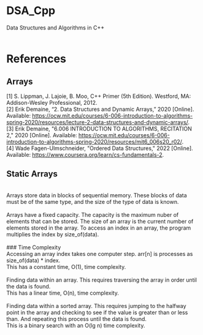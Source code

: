 # DSA_Cpp
Data Structures and Algorithms in C++ <br/>
<br/>
# References <br/>
## Arrays <br/>
[1] S. Lippman, J. Lajoie, B. Moo, C++ Primer (5th Edition). Westford, MA: Addison-Wesley Professional, 2012. <br/>
[2] Erik Demaine, “2. Data Structures and Dynamic Arrays,” 2020 [Online]. Available: https://ocw.mit.edu/courses/6-006-introduction-to-algorithms-spring-2020/resources/lecture-2-data-structures-and-dynamic-arrays/. <br/>
[3] Erik Demaine, "6.006 INTRODUCTION TO ALGORITHMS, RECITATION 2," 2020 [Online]. Available: https://ocw.mit.edu/courses/6-006-introduction-to-algorithms-spring-2020/resources/mit6_006s20_r02/. <br/>
[4] Wade Fagen-Ulmschneider, "Ordered Data Structures," 2022 [Online].  Available: https://www.coursera.org/learn/cs-fundamentals-2. <br/>

## Static Arrays <br/>
<br/>
Arrays store data in blocks of sequential memory.  These blocks of data must be of the same type, and the size of the type of data is known. <br/>
<br/>
Arrays have a fixed capacity.  The capacity is the maximum nuber of elements that can be stored.  The size of an array is the current number of elements stored in the array.  To access an index in an array, the program multiplies the index by size_of(data). <br/>
<br/>
### Time Complexity  <br/>
Accessing an array index takes one computer step.  arr[n] is processes as size_of(data) * index. <br/>
This has a constant time, O(1), time complexity. <br/>
<br/>
Finding data within an array.  This requires traversing the array in order until the data is found.  <br/>
This has a linear time, O(n), time complexity. <br/>
<br/>
Finding data within a sorted array.  This requires jumping to the halfway point in the array and checking to see if the value is greater than or less than.  And repeating this process until the data is found. <br/>
This is a binary search with an O(lg n) time complexity. <br/>
